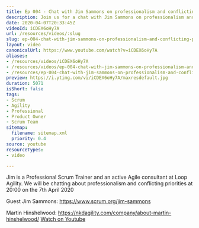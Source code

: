```yaml
---
title: Ep 004 - Chat with Jim Sammons on professionalism and conflicting priorities
description: Join us for a chat with Jim Sammons on professionalism and managing conflicting priorities in Agile. Tune in on 7th April 2020 at 20:00!
date: 2020-04-07T20:33:45Z
videoId: iCDEX6oHy7A
url: /resources/videos/:slug
slug: ep-004-chat-with-jim-sammons-on-professionalism-and-conflicting-priorities
layout: video
canonicalUrl: https://www.youtube.com/watch?v=iCDEX6oHy7A
aliases:
- /resources/videos/iCDEX6oHy7A
- /resources/videos/ep-004-chat-with-jim-sammons-on-professionalism-and-conflicting-priorities
- /resources/ep-004-chat-with-jim-sammons-on-professionalism-and-conflicting-priorities
preview: https://i.ytimg.com/vi/iCDEX6oHy7A/maxresdefault.jpg
duration: 5071
isShort: false
tags:
- Scrum
- Agility
- Professional
- Product Owner
- Scrum Team
sitemap:
  filename: sitemap.xml
  priority: 0.4
source: youtube
resourceTypes:
- video

---
```

 Jim is a Professional Scrum Trainer and an active Agile consultant at Loop Agility. We will be chatting about professionalism and conflicting priorities at 20:00 on the 7th April 2020

Guest Jim Sammons: https://www.scrum.org/jim-sammons

Martin Hinshelwood: https://nkdagility.com/company/about-martin-hinshelwood/ 
 [Watch on Youtube](https://www.youtube.com/watch?v=iCDEX6oHy7A)
